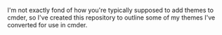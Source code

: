 I'm not exactly fond of how you're typically supposed to add themes to cmder, so I've created this repository to outline some of my themes I've converted for use in cmder.
